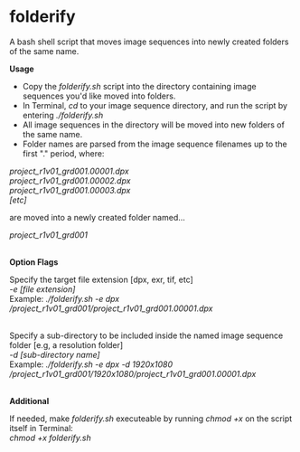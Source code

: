 # folderify
A bash shell script that moves image sequences into newly created folders of the same name.

**Usage**
- Copy the *folderify.sh* script into the directory containing image sequences you'd like moved into folders.<br/>
- In Terminal, *cd* to your image sequence directory, and run the script by entering *./folderify.sh*
- All image sequences in the directory will be moved into new folders of the same name.
- Folder names are parsed from the image sequence filenames up to the first "." period, where:

*project_r1v01_grd001.00001.dpx*<br/>
*project_r1v01_grd001.00002.dpx*<br/>
*project_r1v01_grd001.00003.dpx*<br/>
*[etc]*

are moved into a newly created folder named... 

*project_r1v01_grd001*<br/><br/>

**Option Flags**

Specify the target file extension [dpx, exr, tif, etc]<br/>
*-e [file extension]*<br/>
Example: *./folderify.sh -e dpx*<br/>
*/project_r1v01_grd001/project_r1v01_grd001.00001.dpx*<br/><br/>

Specify a sub-directory to be included inside the named image sequence folder [e.g, a resolution folder]<br/>
*-d [sub-directory name]*<br/>
Example: *./folderify.sh -e dpx -d 1920x1080*<br/>
*/project_r1v01_grd001/1920x1080/project_r1v01_grd001.00001.dpx*<br/><br/>

**Additional**

If needed, make *folderify.sh* executeable by running *chmod +x* on the script itself in Terminal:<br/>
*chmod +x folderify.sh* 